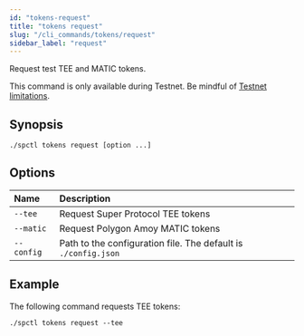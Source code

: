 ```yaml
---
id: "tokens-request"
title: "tokens request"
slug: "/cli_commands/tokens/request"
sidebar_label: "request"
---
```


Request test TEE and MATIC tokens.

This command is only available during Testnet. Be mindful of [Testnet limitations](/testnet/limitations).

## Synopsis

```
./spctl tokens request [option ...]
```

## Options

| **Name** | **Description**                      |
|:--------------------|:-------------------------------------|
| `--tee`             | Request Super Protocol TEE tokens    |
| `--matic`           | Request Polygon Amoy MATIC tokens  |
| `--config`          | Path to the configuration file. The default is `./config.json`       |

## Example

The following command requests TEE tokens:

```
./spctl tokens request --tee
```
